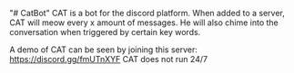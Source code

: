 "# CatBot" 
CAT is a bot for the discord platform. 
When added to a server, CAT will meow every x amount of messages. He will also chime into the conversation when triggered by certain key words.

A demo of CAT can be seen by joining this server: https://discord.gg/fmUTnXYF CAT does not run 24/7